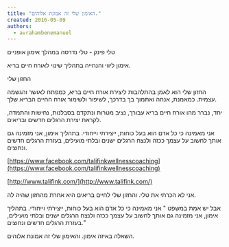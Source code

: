 ```yaml
---
title: "האימון שלי זה אמונת אלוהים."
created: 2016-05-09
authors: 
  - avrahambenemanuel
---
```


טלי פינק - טלי נדרסה במהלך אימון אופניים

אימון ליווי והנחייה בתהליך שינוי לאורח חיים בריא.

החזון שלי

החזון שלי הוא לאמן בהתלהבות ליצירת אורח חיים בריא, כמפתח לאושר והגשמה עצמית. כמאמנת, אנחה ואתמוך בך בדרכך, לשיפור ולשימור אורח החיים הבריא שלך.

יחד, נברר מהו אורח חיים בריא עבורך, נציב מטרות ונתקדם בסבלנות, נחישות והתמדה, לקראת יצירת הרגלים חדשים ובריאים.

אני מאמינה כי כל אדם הוא בעל כוחות, ייצירתי וייחודי. בתהליך אימון, אני מזמינה גם אותך לחשוב על עצמך ככזה ולנצח הרגלים ישנים ובלתי מועילים, בעזרת הרגלים חדשים ונחוצים.

[https://www.facebook.com/talifinkwellnesscoaching](https://www.facebook.com/talifinkwellnesscoaching)

[http://www.talifink.com/](http://www.talifink.com/)

אני לא הכרתי את טלי. והחזון שלי לחיים בריאים היא אחרת מהחזון שהיה לה.

אבל יש אמת במשפט " אני מאמינה כי כל אדם הוא בעל כוחות, ייצירתי וייחודי. בתהליך אימון, אני מזמינה גם אותך לחשוב על עצמך ככזה ולנצח הרגלים ישנים ובלתי מועילים, בעזרת הרגלים חדשים ונחוצים."

השאלה באיזה אימון. והאימון שלי זה אמונת אלוהים.
